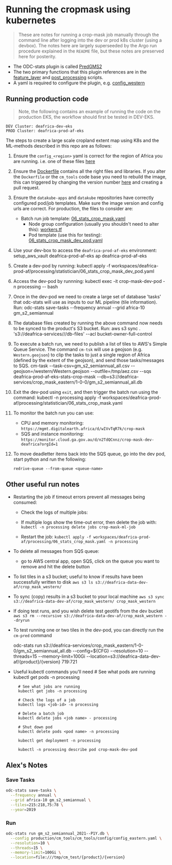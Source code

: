 # Running the cropmask using kubernetes

> These are notes for running a crop-mask job manually through the command line after logging into the dev or prod k8s cluster (using a devbox). The notes here are largely superseeded by the Argo run procedure explained in the `README` file, but these notes are preserved here for posterity.

* The ODC-stats plugin is called [PredGMS2](cm_tools/cm_tools/gm_ml_pred.py)
* The two primary functions that this plugin references are in the [feature_layer](cm_tools/cm_tools/feature_layer.py) and [post_processing](cm_tools/cm_tools/post_processing.py) scripts.
* A yaml is required to configure the plugin, e.g. [config_western](cm_tools/cm_tools/config/config_western.yaml)

## Running production code

 > Note, the following contains an example of running the code on the production EKS, the workflow should first be tested in DEV-EKS.

    DEV Cluster: deafrica-dev-eks
    PROD Cluster: deafrica-prod-af-eks

The steps to create a large scale cropland extent map using K8s and the ML-methods described in this repo are as follows:

1. Ensure the `config_<region>` yaml is correct for the region of Africa you are running. i.e. one of these files [here](https://github.com/digitalearthafrica/crop-mask/tree/main/production/cm_tools/cm_tools/config)

2. Ensure the [Dockerfile](../Dockerfile) contains all the right files and libraries. If you alter the `Dockerfile` or the `cm_tools` code base you need to rebuild the image, this can triggered by changing the version number [here](../docker/version.txt) and creating a pull request.

3. Ensure the `datakube-apps` and `datakube` repositories have correctly configured pod/job templates. Make sure the image version and config urls are correct.  For production, the files to consider are:
    * Batch run job template: [06_stats_crop_mask.yaml](https://bitbucket.org/geoscienceaustralia/datakube-apps/src/master/workspaces/deafrica-prod-af/processing/statistician/06_stats_crop_mask.yaml)
      * Node group configuration (usually you shouldn't need to alter this): [workers.tf](https://bitbucket.org/geoscienceaustralia/datakube/src/37fbf47358d287aecefbe4f079bf5048f0295b82/workspaces/deafrica-prod-af/01_odc_eks/workers.tf#lines-126)  
      * Pod template (use this for testing): [06_stats_crop_mask_dev_pod.yaml](https://bitbucket.org/geoscienceaustralia/datakube-apps/src/master/workspaces/deafrica-prod-af/processing/statistician/06_stats_crop_mask_dev_pod.yaml)

4. Use your dev-box to access the `deafrica-prod-af-eks` environment:
        setup_aws_vault deafrica-prod-af-eks
        ap deafrica-prod-af-eks

5. Create a dev-pod by running:
        kubectl apply -f workspaces/deafrica-prod-af/processing/statistician/06_stats_crop_mask_dev_pod.yaml

6. Access the dev-pod by runnning:
        kubectl exec -it crop-mask-dev-pod -n processing -- bash

7. Once in the dev-pod we need to create a large set of database 'tasks' that odc-stats will use as inputs to our ML pipeline (tile information). Run:
        odc-stats save-tasks --frequency annual --grid africa-10 gm_s2_semiannual

8. The database files created by running the above command now needs to be synced to the product's S3 bucket. Run:
        aws s3 sync . 's3://deafrica-services/<product>/<version>/db-files' --acl bucket-owner-full-control

9. To execute a batch run, we need to publish a list of tiles to AWS's Simple Queue Service. The command `cm-tsk` will use a geojson (e.g. `Western.geojson`) to clip the tasks to just a single region of Africa (defined by the extent of the geojson), and send those tasks/messages to SQS.
        cm-task --task-csv=gm_s2_semiannual_all.csv --geojson=/western/Western.geojson --outfile=/tmp/aez.csv --sqs deafrica-prod-af-eks-stats-crop-mask --db=s3://deafrica-services/crop_mask_eastern/1-0-0/gm_s2_semiannual_all.db

10. Exit the dev-pod using `exit`, and then trigger the batch run using the command:
        kubectl -n processing apply -f workspaces/deafrica-prod-af/processing/statistician/06_stats_crop_mask.yaml

11. To monitor the batch run you can use:
    * CPU and memory monitoring: `https://mgmt.digitalearth.africa/d/wIVvTqR7k/crop-mask`
    * SQS and instance monitoring: `https://monitor.cloud.ga.gov.au/d/n2TdQCnnz/crop-mask-dev-deafrica?orgId=1`

12. To move deadletter items back into the SQS queue, go into the dev pod, start python and run the following:

    `redrive-queue --from-queue <queue-name>`

## Other useful run notes

* Restarting the job if timeout errors prevent all messages being consumed:
  * Check the logs of multiple jobs:
  * If multiple logs show the time-out error, then delete the job with: `kubectl -n processing delete jobs crop-mask-ml-job`

  * Restart the job: `kubectl apply -f workspaces/deafrica-prod-af/processing/06_stats_crop_mask.yaml -n processing`

* To delete all messages from SQS queue:
  * go to AWS central app, open SQS, click on the queue you want to remove and hit the delete button

* To list tiles in a s3 bucket; useful to know if results have been successfully written to disk
  `aws s3 ls s3://deafrica-data-dev-af/crop_mask_western/`

* To sync (copy) results in a s3 bucket to your local machine
  `aws s3 sync s3://deafrica-data-dev-af/crop_mask_western/ crop_mask_western`

* If doing test runs, and you wish delete test geotifs from the dev bucket
  `aws s3 rm --recursive s3://deafrica-data-dev-af/crop_mask_western --dryrun`

* To test running one or two tiles in the dev-pod, you can directly run the `cm-pred` command

  odc-stats run s3://deafrica-services/crop_mask_eastern/1-0-0/gm_s2_semiannual_all.db --config=${CFG} --resolution=10 --threads=15 --memory-limit=100Gi --location=s3://deafrica-data-dev-af/{product}/{version} 719:721

* Useful kubectl commands you'll need
        # See what pods are running
        kubectl get pods -n processing

        # See what jobs are running
        kubectl get jobs -n processing
        
        # Check the logs of a job
        kubectl logs <job-id> -n processing 
        
        # Delete a batch job
        kubectl delete jobs <job name> - processing 
        
        # Shut down pod
        kubectl delete pods <pod name> -n processing 
        
        kubectl get deployment -n processing
        
        kubectl -n processing describe pod crop-mask-dev-pod 

## Alex's Notes

### Save Tasks

``` bash
odc-stats save-tasks \
  --frequency annual \
  --grid africa-10 gm_s2_semiannual \
  --tiles=215:218,75:78 \
  --year=2019
```

### Run

``` bash
odc-stats run gm_s2_semiannual_2021--P1Y.db \
  --config production/cm_tools/cm_tools/config/config_eastern.yaml \
  --resolution=10 \
  --threads=15 \
  --memory-limit=100Gi \
  --location=file:///tmp/cm_test/{product}/{version}
```